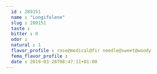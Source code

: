 ```yaml
---
  id : 289151
  name : "Longifolene"
  slug : 289151
  taste : 
  bitter : 0
  odor : 
  natural : 1
  flavor_profile : rose@medical@fir needle@sweet@woody
  fema_flavor_profile : 
  date : 2019-03-26T08:47:11+01:00
---
```



